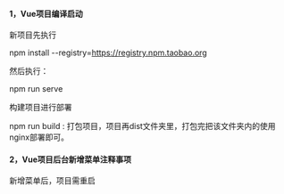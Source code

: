 #### 1，Vue项目编译启动

新项目先执行

npm install --registry=https://registry.npm.taobao.org

然后执行：

npm  run  serve

构建项目进行部署

npm  run build  :  打包项目，项目再dist文件夹里，打包完把该文件夹内的使用nginx部署即可。

#### 2，Vue项目后台新增菜单注释事项

新增菜单后，项目需重启